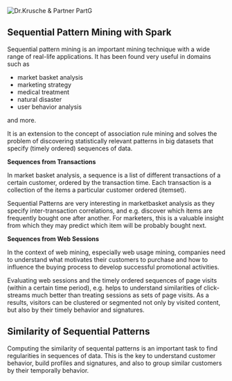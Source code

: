 ![Dr.Krusche & Partner PartG](https://raw.github.com/skrusche63/spark-elastic/master/images/dr-kruscheundpartner.png)

## Sequential Pattern Mining with Spark

Sequential pattern mining is an important mining technique with a wide range of real-life applications.
It has been found very useful in domains such as 

* market basket analysis
* marketing strategy 
* medical treatment
* natural disaster
* user behavior analysis

and more.

It is an extension to the concept of association rule mining and solves the problem of discovering statistically 
relevant patterns in big datasets that specify (timely ordered) sequences of data.

**Sequences from Transactions**

In market basket analysis, a sequence is a list of different transactions of a certain customer, ordered by the transaction time. Each transaction is a collection of the items a particular customer ordered (itemset). 

Sequential Patterns are very interesting in marketbasket analysis as they specify inter-transaction correlations, and e.g. discover which items are frequently bought one after another. For marketers, this is a valuable insight from which they may predict which item will be probably bought next.


**Sequences from Web Sessions**

In the context of web mining, especially web usage mining, companies need to understand what motivates their customers to purchase and how to influence the buying process to develop successful promotional activities.

Evaluating web sessions and the timely ordered sequences of page visits (within a certain time period), e.g. helps to understand similarities of click-streams much better than treating sessions as sets of page visits. As a results, visitors can be clustered or segmented not only by visited content, but also by their timely behavior and signatures.

## Similarity of Sequential Patterns

Computing the similarity of sequental patterns is an important task to find regularities in sequences of data. This is the key to understand customer behavior, build profiles and signatures, and also to group similar customers by their temporally behavior.    
